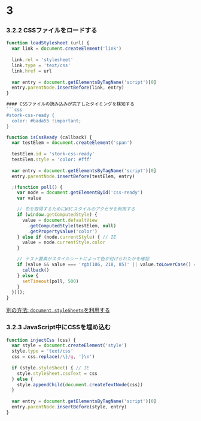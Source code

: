 # 3
### 3.2.2 CSSファイルをロードする
```js
function loadStylesheet (url) {
  var link = document.createElement('link')
  
  link.rel = 'stylesheet'
  link.type = 'text/css'
  link.href = url
  
  var entry = document.getElementsByTagName('script')[0]
  entry.parentNode.insertBefore(link, entry)
}

#### CSSファイルの読み込みが完了したタイミングを検知する
```css
#stork-css-ready {
  color: #bada55 !important;
}
```

```js
function isCssReady (callback) {
  var testElem = document.createElement('span')
  
  testElem.id = 'stork-css-ready'
  testElem.style = 'color: #fff'
  
  var entry = document.getElementsByTagName('script')[0]
  entry.parentNode.insertBefore(testElem, entry)

  ;(function poll() {
    var node = document.getElementById('css-ready')
    var value

    // 色を取得するためにW3Cスタイルのアクセサを利用する
    if (window.getComputedStyle) {
      value = document.defaultView
        .getComputedStyle(testElem, null)
        .getPropertyValue('color')
    } else if (node.currentStyle) { // IE
      value = node.currentStyle.color
    }

    // テスト要素がスタイルシートによって色が付けられたかを確認
    if (value && value === 'rgb(186, 218, 85)' || value.toLowerCase() === '#bada55') {
      callback()
    } else {
      setTimeout(poll, 500)
    }
  })();
}
```
[別の方法: `document.styleSheets`を利用する](https://github.com/SlexAxton/yepnope.js)

### 3.2.3 JavaScript中にCSSを埋め込む
```js
function injectCss (css) {
  var style = document.createElement('style')
  style.type = 'text/css'
  css = css.replace(/\}/g, '}\n')
  
  if (style.styleSheet) { // IE
    style.styleSheet.cssText = css
  } else {
    style.appendChild(document.createTextNode(css))
  }
  
  var entry = document.getElementsByTagName('script')[0]
  entry.parentNode.insertBefore(style, entry)
}
```


